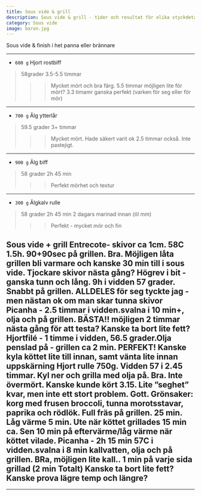 ```yaml
---
title: Sous vide & grill 
description: Sous vide & grill - tider och resultat för olika styckdetaljer och kött
category: Sous vide
image: baron.jpg
---
```


 Sous vide & finish i het panna eller brännare

---

* `600 g` Hjort rostbiff 
> 58grader
> 3.5-5.5 timmar
>>> Mycket mört och bra färg. 5.5 timmar möjligen lite för mört? 3.3 timamr ganska perfekt (varken för seg eller för mör)

---

* `700 g` Älg ytterlår 
> 59.5 grader
> 3+ timmar
>>> Mycket mört. Hade säkert varit ok 2.5 timmar också. Inte pastejigt.

---

* `900 g` Älg biff 
> 58 grader
> 2h 45 min
>>> Perfekt mörhet och textur

---

* `300 g` Älgkalv rulle 
> 58 grader
> 2h 45 min
> 2 dagars marinad innan (öl mm)
>>> Perfekt - mycket mör och fin







Sous vide + grill 
Entrecote- skivor ca 1cm. 58C 1.5h. 90+90sec på grillen. Bra. Möjligen låta grillen bli varmare och kanske 30 min till i sous vide. Tjockare skivor nästa gång?
Högrev i bit - ganska tunn och lång. 9h i vidden 57 grader. Snabbt på grillen. ALLDELES för seg tyckte jag - men nästan ok om man skar tunna skivor
Picanha - 2.5 timmar i vidden.svalna i 10 min+, olja och på grillen. BÄSTA!! möjligen 2 timmar nästa gång för att testa? Kanske ta bort lite fett?
Hjortfilé - 1 timme i vidden, 56.5 grader.Olja penslad på - grillen ca 2 min. PERFEKT! Kanske kyla köttet lite till innan, samt vänta lite innan uppskärning
Hjort rulle 750g. Vidden 57 i 2.45 timmar. Kyl ner och grilla med olja på. Bra. Inte övermört. Kanske kunde kört 3.15. Lite ”seghet” kvar, men inte ett stort problem. Gott.
Grönsaker: korg med frusen broccoli, tunna morotsstavar, paprika och rödlök. Full fräs på grillen. 25 min. Låg värme 5 min. Ute när köttet grillades 15 min ca. Sen 10 min på eftervärme/låg värme när köttet vilade.
Picanha - 2h 15 min 57C i vidden.svalna i 8 min kallvatten, olja och på grillen. BRa, möjligen lite kall.. 1 min på varje sida grillad (2 min Totalt) Kanske ta bort lite fett? Kanske prova lägre temp och längre?
---




---